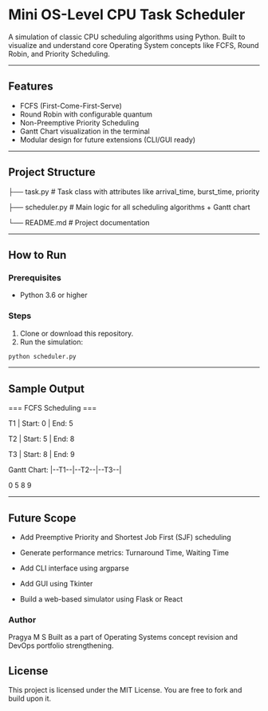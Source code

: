 # Mini OS-Level CPU Task Scheduler

A simulation of classic CPU scheduling algorithms using Python. Built to visualize and understand core Operating System concepts like FCFS, Round Robin, and Priority Scheduling.

---

## Features

- FCFS (First-Come-First-Serve)
- Round Robin with configurable quantum
- Non-Preemptive Priority Scheduling
- Gantt Chart visualization in the terminal
- Modular design for future extensions (CLI/GUI ready)

---

## Project Structure

├── task.py # Task class with attributes like arrival_time, burst_time, priority

├── scheduler.py # Main logic for all scheduling algorithms + Gantt chart

└── README.md # Project documentation

---

## How to Run

### Prerequisites

- Python 3.6 or higher

### Steps

1. Clone or download this repository.
2. Run the simulation:

```bash
python scheduler.py
```
---

## Sample Output

=== FCFS Scheduling ===

T1 | Start: 0 | End: 5

T2 | Start: 5 | End: 8

T3 | Start: 8 | End: 9

Gantt Chart:
|--T1--|--T2--|--T3--|

0          5              8           9   

---

## Future Scope
- Add Preemptive Priority and Shortest Job First (SJF) scheduling

- Generate performance metrics: Turnaround Time, Waiting Time

- Add CLI interface using argparse

- Add GUI using Tkinter

- Build a web-based simulator using Flask or React

### Author
Pragya M S
Built as a part of Operating Systems concept revision and DevOps portfolio strengthening.

## License
This project is licensed under the MIT License. You are free to fork and build upon it.
